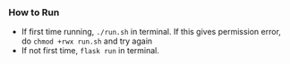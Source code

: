 ### How to Run
- If first time running, `./run.sh` in terminal. If this gives permission error, do `chmod +rwx run.sh` and try again
- If not first time, `flask run` in terminal.